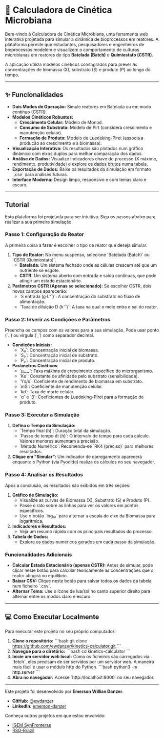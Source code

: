 # 🔬 Calculadora de Cinética Microbiana

Bem-vindo à Calculadora de Cinética Microbiana, uma ferramenta web interativa projetada para simular a dinâmica de bioprocessos em reatores. A plataforma permite que estudantes, pesquisadores e engenheiros de bioprocessos modelem e visualizem o comportamento de culturas microbianas em reatores do tipo **Batelada (Batch)** e **Quimiostato (CSTR)**.

A aplicação utiliza modelos cinéticos consagrados para prever as concentrações de biomassa (X), substrato (S) e produto (P) ao longo do tempo.

<!-- Link para a Demonstração Online (substitua pelo seu link do GitHub Pages) -->
<!-- [Link para a Demonstração Online](https://ewdanzer.github.io/cinetica) -->


---

## ✨ Funcionalidades

* **Dois Modos de Operação:** Simule reatores em Batelada ou em modo contínuo (CSTR).
* **Modelos Cinéticos Robustos:**
    * **Crescimento Celular:** Modelo de Monod.
    * **Consumo de Substrato:** Modelo de Pirt (considera crescimento e manutenção celular).
    * **Formação de Produto:** Modelo de Luedeking-Piret (associa a produção ao crescimento e à biomassa).
* **Visualização Interativa:** Os resultados são plotados num gráfico dinâmico com eixos duplos para melhor comparação dos dados.
* **Análise de Dados:** Visualize indicadores chave do processo (X máximo, rendimento, produtividade) e explore os dados brutos numa tabela.
* **Exportação de Dados:** Baixe os resultados da simulação em formato \`.csv\` para análises futuras.
* **Interface Moderna:** Design limpo, responsivo e com temas claro e escuro.

---

##  Tutorial

Esta plataforma foi projetada para ser intuitiva. Siga os passos abaixo para realizar a sua primeira simulação.

### Passo 1: Configuração do Reator

A primeira coisa a fazer é escolher o tipo de reator que deseja simular.

1.  **Tipo de Reator:** No menu suspenso, selecione \`Batelada (Batch)\` ou \`CSTR (Quimiostato)\`.
    * **Batelada:** Um sistema fechado onde as células crescem até que um nutriente se esgote.
    * **CSTR:** Um sistema aberto com entrada e saída contínuas, que pode atingir um estado estacionário.
2.  **Parâmetros CSTR (Apenas se selecionado):** Se escolher CSTR, dois novos campos aparecerão:
    * \`S entrada (g·L⁻¹)\`: A concentração do substrato no fluxo de alimentação.
    * \`Taxa de diluição D (h⁻¹)\`: A taxa na qual o meio entra e sai do reator.

### Passo 2: Inserir as Condições e Parâmetros

Preencha os campos com os valores para a sua simulação. Pode usar ponto (\`.\`) ou vírgula (\`,\`) como separador decimal.

* **Condições Iniciais:**
    * \`X₀\`: Concentração inicial de biomassa.
    * \`S₀\`: Concentração inicial de substrato.
    * \`P₀\`: Concentração inicial de produto.
* **Parâmetros Cinéticos:**
    * \`μₘₐₓ\`: Taxa máxima de crescimento específico do microrganismo.
    * \`Ks\`: Constante de afinidade pelo substrato (sensibilidade).
    * \`Yx/s\`: Coeficiente de rendimento de biomassa em substrato.
    * \`mS\`: Coeficiente de manutenção celular.
    * \`kd\`: Taxa de morte celular.
    * \`α\` e \`β\`: Coeficientes de Luedeking-Piret para a formação de produto.

### Passo 3: Executar a Simulação

1.  **Defina o Tempo da Simulação:**
    * \`Tempo final (h)\`: Duração total da simulação.
    * \`Passo de tempo dt (h)\`: O intervalo de tempo para cada cálculo. Valores menores aumentam a precisão.
    * \`Método Numérico\`: Recomenda-se \`RK4 (preciso)\` para melhores resultados.
2.  **Clique em "Simular":** Um indicador de carregamento aparecerá enquanto o Python (via Pyodide) realiza os cálculos no seu navegador.

### Passo 4: Analisar os Resultados

Após a conclusão, os resultados são exibidos em três seções:

1.  **Gráfico de Simulação:**
    * Visualize as curvas de Biomassa (X), Substrato (S) e Produto (P).
    * Passe o rato sobre as linhas para ver os valores em pontos específicos.
    * Use o botão \`log₁₀\` para alternar a escala do eixo da Biomassa para logarítmica.
2.  **Indicadores e Resultados:**
    * Veja um resumo rápido com os principais resultados do processo.
3.  **Tabela de Dados:**
    * Explore os dados numéricos gerados em cada passo da simulação.

### Funcionalidades Adicionais

* **Calcular Estado Estacionário (apenas CSTR):** Antes de simular, pode clicar neste botão para calcular teoricamente as concentrações que o reator atingirá no equilíbrio.
* **Baixar CSV:** Clique neste botão para salvar todos os dados da tabela num ficheiro \`.csv\`.
* **Alternar Tema:** Use o ícone de lua/sol no canto superior direito para alternar entre os modos claro e escuro.

---

## 💻 Como Executar Localmente

Para executar este projeto no seu próprio computador:

1.  **Clone o repositório:**
    \`\`\`bash
    git clone https://github.com/ewdanzer/kinetics-calculator.git
    \`\`\`
2.  **Navegue para o diretório:**
    \`\`\`bash
    cd kinetics-calculator
    \`\`\`
3.  **Inicie um servidor web local:**
    Como os ficheiros são carregados via \`fetch\`, eles precisam de ser servidos por um servidor web. A maneira mais fácil é usar o módulo http do Python.
    \`\`\`bash
    python3 -m http.server
    \`\`\`
4.  **Abra no navegador:**
    Acesse \`http://localhost:8000\` no seu navegador.

---

Este projeto foi desenvolvido por **Emerson Willian Danzer**.

* **GitHub:** [@ewdanzer](https://github.com/ewdanzer)
* **LinkedIn:** [emerson-danzer](https://linkedin.com/in/emerson-danzer)

Conheça outros projetos em que estou envolvido:
* [iGEM SynFronteras](https://www.instagram.com/igem_synfronteras)
* [RSG-Brazil](https://www.instagram.com/rsg_brazil)
